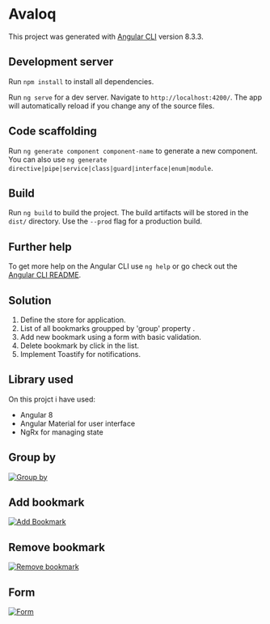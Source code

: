 # Avaloq

This project was generated with [Angular CLI](https://github.com/angular/angular-cli) version 8.3.3.

## Development server

Run `npm install` to install all dependencies.

Run `ng serve` for a dev server. Navigate to `http://localhost:4200/`. The app will automatically reload if you change any of the source files.

## Code scaffolding

Run `ng generate component component-name` to generate a new component. You can also use `ng generate directive|pipe|service|class|guard|interface|enum|module`.

## Build

Run `ng build` to build the project. The build artifacts will be stored in the `dist/` directory. Use the `--prod` flag for a production build.

## Further help

To get more help on the Angular CLI use `ng help` or go check out the [Angular CLI README](https://github.com/angular/angular-cli/blob/master/README.md).

## Solution

1. Define the store for application.
2. List of all bookmarks groupped by 'group' property .
3. Add new bookmark using a form with basic validation.
4. Delete bookmark by click in the list.
5. Implement Toastify for notifications.

## Library used

On this projct i have used:

- Angular 8
- Angular Material for user interface
- NgRx for managing state

## Group by

[![Group by](https://i.ibb.co/nMh4npP/group.png)](https://i.ibb.co/nMh4npP/group.png)

## Add bookmark

[![Add Bookmark](https://i.ibb.co/chvtJHY/add.png)](https://i.ibb.co/chvtJHY/add.png)

## Remove bookmark

[![Remove bookmark](https://i.ibb.co/zfjqrkK/delete.png)](https://i.ibb.co/zfjqrkK/delete.png)

## Form

[![Form](https://i.ibb.co/m5kggTL/form.png)](https://i.ibb.co/m5kggTL/form.png)

